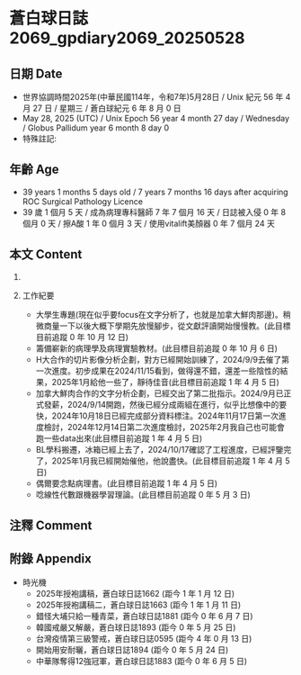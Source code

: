 [_metadata_:encoding]: - "utf-8"
[_metadata_:language]: - "zh-Hant-TW"
[_metadata_:fileformat]: - "markdown"
[_metadata_:MIME_type]: - "text/plain"
[_metadata_:markdown_version]: - "commonmark version 0.30"
[_metadata_:markdown_spec]: - "https://spec.commonmark.org/0.30/"

# 蒼白球日誌2069_gpdiary2069_20250528 #

## 日期 Date ##

* 世界協調時間2025年(中華民國114年，令和7年)5月28日 / Unix 紀元 56 年 4 月 27 日 / 星期三 / 蒼白球紀元 6 年 8 月 0 日
* May 28, 2025 (UTC) / Unix Epoch 56 year 4 month 27 day / Wednesday / Globus Pallidum year 6 month 8 day 0
* 特殊註記:

## 年齡 Age ##

* 39 years 1 months 5 days old / 7 years 7 months 16 days after acquiring ROC Surgical Pathology Licence
* 39 歲 1 個月 5 天 / 成為病理專科醫師 7 年 7 個月 16 天 / 日誌被入侵 0 年 8 個月 0 天 / 擦A酸 1 年 0 個月 3 天 / 使用vitalift美顏器 0 年 7 個月 24 天

## 本文 Content ##

1. 

2. 工作紀要

    - 大學生專題(現在似乎要focus在文字分析了，也就是加拿大鮮肉那邊)。稍微商量一下以後大概下學期先放慢腳步，從文獻評讀開始慢慢教。(此目標目前追蹤 0 年 10 月 12 日)
    - 籌備嶄新的病理學及病理實驗教材。(此目標目前追蹤 0 年 10 月 6 日)
    - H大合作的切片影像分析企劃，對方已經開始訓練了，2024/9/9去催了第一次進度。初步成果在2024/11/15看到，做得還不錯，還差一些陰性的結果，2025年1月給他一些了，靜待佳音(此目標目前追蹤 1 年 4 月 5 日)
    - 加拿大鮮肉合作的文字分析企劃，已經交出了第二批指示。2024/9月已正式發薪，2024/9/14開跑，然後已經分成兩組在進行，似乎比想像中的要快，2024年10月18日已經完成部分資料標注。2024年11月17日第一次進度檢討，2024年12月14日第二次進度檢討，2025年2月我自己也可能會跑一些data出來(此目標目前追蹤 1 年 4 月 5 日)
    - BL學科搬遷，冰箱已經上去了，2024/10/17確認了工程進度，已經評鑒完了，2025年1月我已經開始催他，他說盡快。(此目標目前追蹤 1 年 4 月 5 日)
    - 偶爾要念點病理書。(此目標目前追蹤 1 年 4 月 5 日)
    - 唸線性代數跟機器學習理論。(此目標目前追蹤 0 年 5 月 3 日)

## 注釋 Comment ##


## 附錄 Appendix ##

* 時光機
    - 2025年授袍講稿，蒼白球日誌1662 (距今 1 年 1 月 12 日)
    - 2025年授袍講稿二，蒼白球日誌1663 (距今 1 年 1 月 11 日)
    - 錯怪大埔只給一種青菜，蒼白球日誌1881 (距今 0 年 6 月 7 日)
    - 韓國戒嚴又解嚴，蒼白球日誌1893 (距今 0 年 5 月 25 日)
    - 台灣疫情第三級警戒，蒼白球日誌0595 (距今 4 年 0 月 13 日)
    - 開始用安耐曬，蒼白球日誌1894 (距今 0 年 5 月 24 日)
    - 中華隊奪得12強冠軍，蒼白球日誌1883 (距今 0 年 6 月 5 日)
